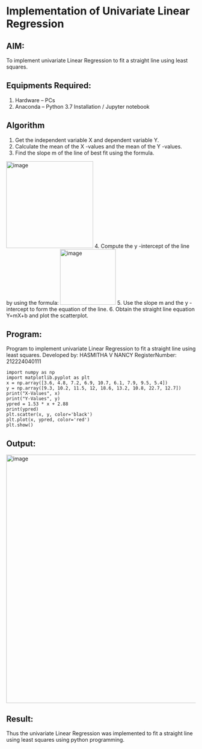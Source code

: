 # Implementation of Univariate Linear Regression
## AIM:
To implement univariate Linear Regression to fit a straight line using least squares.

## Equipments Required:
1. Hardware – PCs
2. Anaconda – Python 3.7 Installation / Jupyter notebook

## Algorithm
1. Get the independent variable X and dependent variable Y.
2. Calculate the mean of the X -values and the mean of the Y -values.
3. Find the slope m of the line of best fit using the formula. 
<img width="231" alt="image" src="https://user-images.githubusercontent.com/93026020/192078527-b3b5ee3e-992f-46c4-865b-3b7ce4ac54ad.png">
4. Compute the y -intercept of the line by using the formula:
<img width="148" alt="image" src="https://user-images.githubusercontent.com/93026020/192078545-79d70b90-7e9d-4b85-9f8b-9d7548a4c5a4.png">
5. Use the slope m and the y -intercept to form the equation of the line.
6. Obtain the straight line equation Y=mX+b and plot the scatterplot.

## Program:

Program to implement univariate Linear Regression to fit a straight line using least squares.
Developed by: HASMITHA V NANCY
RegisterNumber: 212224040111 

```
import numpy as np
import matplotlib.pyplot as plt
x = np.array([3.6, 4.8, 7.2, 6.9, 10.7, 6.1, 7.9, 9.5, 5.4])
y = np.array([9.3, 10.2, 11.5, 12, 18.6, 13.2, 10.8, 22.7, 12.7])
print("X-Values", x)
print("Y-Values", y)
ypred = 1.53 * x + 2.88
print(ypred)
plt.scatter(x, y, color='black')   
plt.plot(x, ypred, color='red')
plt.show()
```

## Output:
<img width="1153" height="661" alt="image" src="https://github.com/user-attachments/assets/7dbcc7cf-9391-43cc-95f4-49bfe23db591" />



## Result:
Thus the univariate Linear Regression was implemented to fit a straight line using least squares using python programming.
